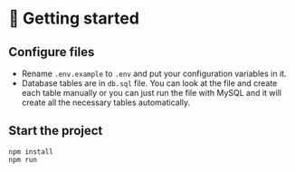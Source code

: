 # 🚀 Getting started

## Configure files

* Rename `.env.example` to `.env` and put your configuration variables in it.
* Database tables are in `db.sql` file. You can look at the file and create each table manually or you can just run the file with MySQL and it will create all the necessary tables automatically.

## Start the project

```
npm install
npm run
```